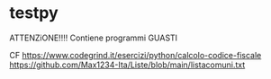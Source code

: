 # testpy
ATTENZiONE!!!!
Contiene programmi GUASTI

CF https://www.codegrind.it/esercizi/python/calcolo-codice-fiscale
https://github.com/Max1234-Ita/Liste/blob/main/listacomuni.txt
